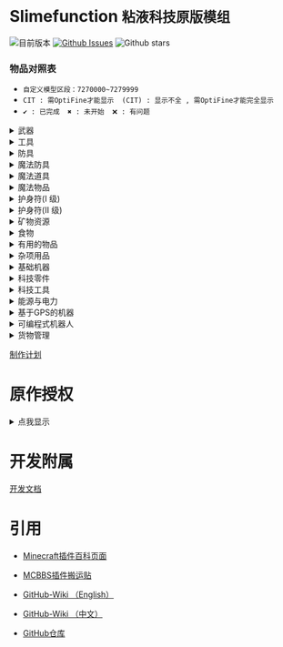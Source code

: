 # Slimefunction   `粘液科技原版模组`

![目前版本](https://img.shields.io/github/v/release/Dubhe-Development-Team/Slimefunction?include_prereleases)
[![Github Issues](https://img.shields.io/github/issues/Dubhe-Development-Team/Slimefunction.svg?style=popout)](https://github.com/Dubhe-Development-Team/Slimefunction/issues)
![Github stars](https://img.shields.io/github/stars/Dubhe-Development-Team/Slimefunction.svg)

### 物品对照表

* `自定义模型区段：7270000~7279999`
* `CIT : 需OptiFine才能显示`　`(CIT) : 显示不全 , 需OptiFine才能完全显示`
* `✔ : 已完成`　`✖ : 未开始`　`❌ : 有问题`

<details>
<summary>武器</summary>

| CustomModelData | 物品ID(Item's ID) | 物品名称 | Item's Name | 数据/资源包 |
| :----: | ---- | ---- | ---- | ---- |
| 7270001 | grandmas_walking_stick | 奶奶的拐杖 | Grandmas Walking Stick | ✔/✔ |
| 7270002 | grandpas_walking_stick | 爷爷的拐杖 | Grandpas Walking Stick | ✔/✔ |
| 7270003 | sword_of_beheading | 处决之剑 | Sword of Beheading | ✔/✔ |
| 7270004 | blade_of_vampires | 吸血鬼之刀 | Blade of Vampires | ✔/✔ |
| 7270005 | seismic_axe | 地震斧 | Seismic Axe | ✖/✖ |
| 7270006 | soulbound_sword | 灵魂绑定剑 | Soulbound Sword | ✔/✔ |
| 7270007 | soulbound_trident | 灵魂绑定三叉戟 | Soulbound Trident | ✔/✖CIT |
| 7270008 | soulbound_bow | 灵魂绑定弓 | Soulbound Bow | ✔/✔ |
| 7270009 | explosive_bow | 爆裂之弓 | Explosive Bow | ✖/✖ |
| 7270010 | icy_bow | 冰封之弓 | Icy Bow | ❌/✔ |

</details>
<details>
<summary>工具</summary>

| CustomModelData | 物品ID(Item's ID) | 物品名称 | Item's Name | 数据/资源包 |
| :----: | ---- | ---- | ---- | ---- |
| 7270011 |  | 淘金盘 |  | ✖/✖ |
| 7270012 |  | 下界淘金盘 |  | ✖/✖ |
| 7270013 | grappling_hook | 抓钩 | Grappling Hook | ✖/✖ |
| 7270014 |  | 熔炉镐 |  | ✖/✖ |
| 7270015 |  | 伐木斧 |  | ✖/✖ |
| 7270016 |  | 刷怪笼之镐 |  | ✖/✖ |
| 7270017 |  | 赫拉克勒斯之镐 |  | ✖/✖ |
| 7270018 | explosive_pickaxe | 爆炸镐 | Explosive Pickaxe | ✔/✔ |
| 7270019 |  | 爆炸铲 |  | ✖/✖ |
| 7270020 |  | 寻矿镐 |  | ✖/✖ |
| 7270021 |  | 钴镐 |  | ✖/✖ |
| 7270022 |  | 矿脉镐 |  | ✖/✖ |
| 7270023 | soulbound_pickaxe | 灵魂绑定镐 | Soulbound Pickaxe | ✔/✔ |
| 7270024 | soulbound_axe | 灵魂绑定斧 | Soulbound Axe | ✔/✔ |
| 7270025 | soulbound_shovel | 灵魂绑定铲 | Soulbound Shovel | ✔/✔ |
| 7270026 | soulbound_hoe | 灵魂绑定锄 | Soulbound Hoe | ✔/✔ |

</details>
<details>
<summary>防具</summary>

| CustomModelData | 物品ID(Item's ID) | 物品名称 | Item's Name | 数据/资源包 |
| :----: | ---- | ---- | ---- | ---- |
| 7270027 |  | 大马士革钢头盔 |  | ✖/✖ |
| 7270028 |  | 大马士革钢胸甲 |  | ✖/✖ |
| 7270029 |  | 大马士革钢护腿 |  | ✖/✖ |
| 7270030 |  | 大马士革钢靴子 |  | ✖/✖ |
| 7270031 |  | 强化合金头盔 |  | ✖/✖ |
| 7270032 |  | 强化合金胸甲 |  | ✖/✖ |
| 7270033 |  | 强化合金护腿 |  | ✖/✖ |
| 7270034 |  | 强化合金靴子 |  | ✖/✖ |
| 7270035 |  | 仙人掌头盔 |  | ✖/✖ |
| 7270036 |  | 仙人掌胸甲 |  | ✖/✖ |
| 7270037 |  | 仙人掌护腿 |  | ✖/✖ |
| 7270038 |  | 仙人掌靴子 |  | ✖/✖ |
| 7270039 |  | 锁链头盔 |  | ✖/✖ |
| 7270040 |  | 锁链胸甲 |  | ✖/✖ |
| 7270041 |  | 锁链护腿 |  | ✖/✖ |
| 7270042 |  | 锁链靴子 |  | ✖/✖ |
| 7270043 |  | 镀金铁头盔 |  | ✖/✖ |
| 7270044 |  | 镀金铁胸甲 |  | ✖/✖ |
| 7270045 |  | 镀金铁护腿 |  | ✖/✖ |
| 7270046 |  | 镀金铁靴子 |  | ✖/✖ |
| 7270047 |  | 潜水头盔 |  | ✖/✖ |
| 7270048 |  | 潜水胸甲 |  | ✖/✖ |
| 7270049 |  | 潜水护腿 |  | ✖/✖ |
| 7270050 |  | 潜水靴子 |  | ✖/✖ |
| 7270051 |  | 金头盔 |  | ✖/✖ |
| 7270052 |  | 金胸甲 |  | ✖/✖ |
| 7270053 |  | 金护腿 |  | ✖/✖ |
| 7270054 |  | 金靴子 |  | ✖/✖ |

</details>
<details>
<summary>魔法防具</summary>

| CustomModelData | 物品ID(Item's ID) | 物品名称 | Item's Name | 数据/资源包 |
| :----: | ---- | ---- | ---- | ---- |
| 7270055 |  | 末影头盔 |  | ✖/✖ |
| 7270056 |  | 末影胸甲 |  | ✖/✖ |
| 7270057 |  | 末影护腿 |  | ✖/✖ |
| 7270058 |  | 末影靴子 |  | ✖/✖ |
| 7270059 |  | 史莱姆头盔 |  | ✖/✖ |
| 7270060 |  | 史莱姆胸甲 |  | ✖/✖ |
| 7270061 |  | 史莱姆护腿 |  | ✖/✖ |
| 7270062 |  | 史莱姆靴子 |  | ✖/✖ |
| 7270063 |  | 萤石头盔 |  | ✖/✖ |
| 7270064 |  | 萤石胸甲 |  | ✖/✖ |
| 7270065 |  | 萤石护腿 |  | ✖/✖ |
| 7270066 |  | 萤石靴子 |  | ✖/✖ |
| 7270067 |  | 史莱姆头盔 |  | ✖/✖ |
| 7270068 |  | 史莱姆胸甲 |  | ✖/✖ |
| 7270069 |  | 史莱姆护腿 |  | ✖/✖ |
| 7270070 |  | 史莱姆靴子 |  | ✖/✖ |
| 7270071 |  | 农夫的靴子 |  | ✖/✖ |
| 7270072 |  | 践踏者之靴 |  | ✖/✖ |
| 7270073 | soulbound_helmet | 灵魂绑定头盔 | Soulbound Helmet | ✔/✔(CIT) |
| 7270074 | soulbound_chestplate | 灵魂绑定胸甲 | Soulbound Chestplate | ✔/✔(CIT) |
| 7270075 | soulbound_leggings | 灵魂绑定护腿 | Soulbound Leggings | ✔/✔(CIT) |
| 7270076 | soulbound_boots | 灵魂绑定靴子 | Soulbound Boots | ✔/✔(CIT) |

</details>
<details>
<summary>魔法道具</summary>

| CustomModelData | 物品ID(Item's ID) | 物品名称 | Item's Name | 数据/资源包 |
| :----: | ---- | ---- | ---- | ---- |
| 7270077 |  | 末影背包 |  | ✖/✖ |
| 7270078 |  | 魔法末影之眼 |  | ✖/✖ |
| 7270079 |  | 元素法杖 |  | ✖/✖ |
| 7270080 |  | 元素法杖 - 风 |  | ✖/✖ |
| 7270081 |  | 元素法杖 - 水 |  | ✖/✖ |
| 7270082 |  | 元素法杖 - 火 |  | ✖/✖ |
| 7270083 |  | 元素法杖 - 雷 |  | ✖/✖ |
| 7270084 |  | 魔法僵尸药丸 |  | ✖/✖ |
| 7270085 |  | 吸入磁铁 |  | ✖/✖ |
| 7270086 |  | 已修复的刷怪笼 |  | ✖/✖ |
| 7270087 |  | 维度传送卷轴 |  | ✖/✖ |
| 7270088 |  | 知识共享之书 |  | ✖/✖ |
| 7270089 |  | 学识之瓶 |  | ✖/✖ |
| 7270090 |  | 古代祭坛 |  | ✖/✖ |
| 7270091 |  | 地狱骨粉 |  | ✖/✖ |
| 7270092 |  | 鞘翅鳞片 |  | ✖/✖ |
| 7270093 |  | 鞘翅 |  | ✖/✖ |
| 7270094 |  | 鞘翅(经验修补) |  | ✖/✖ |
| 7270095 | soulbound_elytra | 鞘翅(灵魂绑定) | Soulbound Elytra | ✔/✖CIT |
| 7270096 |  | 不死图腾 |  | ✖/✖ |
| 7270097 |  | 彩虹羊毛 |  | ✖/✖ |
| 7270098 |  | 彩虹玻璃 |  | ✖/✖ |
| 7270099 |  | 彩虹玻璃板 |  | ✖/✖ |
| 7270100 |  | 彩虹黏土块 |  | ✖/✖ |
| 7270101 |  | 彩虹混凝土 |  | ✖/✖ |
| 7270102 |  | 彩虹带釉陶瓦 |  | ✖/✖ |
| 7270103 |  | 吸入漏斗 |  | ✖/✖ |

</details>
<details>
<summary>魔法物品</summary>

| CustomModelData | 物品ID(Item's ID) | 物品名称 | Item's Name | 数据/资源包 |
| :----: | ---- | ---- | ---- | ---- |
| 7270104 |  | 魔法因子 - I |  | ✖/✖ |
| 7270105 |  | 魔法因子 - II |  | ✖/✖ |
| 7270106 |  | 魔法因子 - III |  | ✖/✖ |
| 7270107 |  | 末影因子 - I |  | ✖/✖ |
| 7270108 |  | 末影因子 - II |  | ✖/✖ |
| 7270109 |  | 末影因子 - III |  | ✖/✖ |
| 7270110 |  | 魔法书皮 |  | ✖/✖ |
| 7270111 |  | 岩浆水晶 |  | ✖/✖ |
| 7270112 |  | 普通护身符 |  | ✖/✖ |
| 7270113 |  | 坏死颅骨 |  | ✖/✖ |
| 7270114 |  | 来世精华 |  | ✖/✖ |
| 7270115 |  | 已损坏的刷怪笼 |  | ✖/✖ |
| 7270116 |  | 古代基座 |  | ✖/✖ |
| 7270117 |  | 空白符文 |  | ✖/✖ |
| 7270118 |  | 古代符文 [气] |  | ✖/✖ |
| 7270119 |  | 古代符文 [地] |  | ✖/✖ |
| 7270120 |  | 古代符文 [火] |  | ✖/✖ |
| 7270121 |  | 古代符文 [水] |  | ✖/✖ |
| 7270122 |  | 古代符文 [末影] |  | ✖/✖ |
| 7270123 |  | 古代符文 [雷] |  | ✖/✖ |
| 7270124 |  | 古代符文 [虹] |  | ✖/✖ |
| 7270125 |  | 古代符文 [灵魂绑定] |  | ✖/✖ |

</details>
<details>
<summary>护身符(I 级)</summary>

| CustomModelData | 物品ID(Item's ID) | 物品名称 | Item's Name | 数据/资源包 |
| :----: | ---- | ---- | ---- | ---- |
| 72701 |  |  |  | ✖/✖ |

</details>
<details>
<summary>护身符(II 级)</summary>

| CustomModelData | 物品ID(Item's ID) | 物品名称 | Item's Name | 数据/资源包 |
| :----: | ---- | ---- | ---- | ---- |
| 72701 |  |  |  | ✖/✖ |

</details>
<details>
<summary>矿物资源</summary>

| CustomModelData | 物品ID(Item's ID) | 物品名称 | Item's Name | 数据/资源包 |
| :----: | ---- | ---- | ---- | ---- |
| 72701 |  |  |  | ✖/✖ |

</details>
<details>
<summary>食物</summary>

| CustomModelData | 物品ID(Item's ID) | 物品名称 | Item's Name | 数据/资源包 |
| :----: | ---- | ---- | ---- | ---- |
| 72701 |  |  |  | ✖/✖ |

</details>
<details>
<summary>有用的物品</summary>

| CustomModelData | 物品ID(Item's ID) | 物品名称 | Item's Name | 数据/资源包 |
| :----: | ---- | ---- | ---- | ---- |
| 72701 |  |  |  | ✖/✖ |

</details>
<details>
<summary>杂项用品</summary>

| CustomModelData | 物品ID(Item's ID) | 物品名称 | Item's Name | 数据/资源包 |
| :----: | ---- | ---- | ---- | ---- |
| 72701 |  |  |  | ✖/✖ |

</details>
<details>
<summary>基础机器</summary>

| CustomModelData | 物品ID(Item's ID) | 物品名称 | Item's Name | 数据/资源包 |
| :----: | ---- | ---- | ---- | ---- |
| 72701 |  |  |  | ✖/✖ |

</details>
<details>
<summary>科技零件</summary>

| CustomModelData | 物品ID(Item's ID) | 物品名称 | Item's Name | 数据/资源包 |
| :----: | ---- | ---- | ---- | ---- |
| 72701 |  |  |  | ✖/✖ |

</details>
<details>
<summary>科技工具</summary>

| CustomModelData | 物品ID(Item's ID) | 物品名称 | Item's Name | 数据/资源包 |
| :----: | ---- | ---- | ---- | ---- |
| 72701 |  |  |  | ✖/✖ |

</details>
<details>
<summary>能源与电力</summary>

| CustomModelData | 物品ID(Item's ID) | 物品名称 | Item's Name | 数据/资源包 |
| :----: | ---- | ---- | ---- | ---- |
| 72701 |  |  |  | ✖/✖ |

</details>
<details>
<summary>基于GPS的机器</summary>

| CustomModelData | 物品ID(Item's ID) | 物品名称 | Item's Name | 数据/资源包 |
| :----: | ---- | ---- | ---- | ---- |
| 72701 |  |  |  | ✖/✖ |

</details>
<details>
<summary>可编程式机器人</summary>

| CustomModelData | 物品ID(Item's ID) | 物品名称 | Item's Name | 数据/资源包 |
| :----: | ---- | ---- | ---- | ---- |
| 72701 |  |  |  | ✖/✖ |

</details>
<details>
<summary>货物管理</summary>

| CustomModelData | 物品ID(Item's ID) | 物品名称 | Item's Name | 数据/资源包 |
| :----: | ---- | ---- | ---- | ---- |
| 72701 |  |  |  | ✖/✖ |

</details>






[制作计划](./doc/制作计划.md "制作计划")

# 原作授权

<details>
<summary>点我显示</summary>

![授权](./授权.jpg)
</details>

# 开发附属
[开发文档](./doc/创建Addons.md "附属开发文档")

# 引用

* [Minecraft插件百科页面](https://mineplugin.org/SlimeFun4 "Minecraft插件百科页面")

* [MCBBS插件搬运贴](https://www.mcbbs.net/forum.php?mod=viewthread&tid=827594 "MCBBS插件搬运贴")

* [GitHub-Wiki （English）](https://github.com/TheBusyBiscuit/Slimefun4/wiki "GitHub-Wiki（English）")

* [GitHub-Wiki （中文）](https://github.com/StarWishsama/Slimefun4/wiki "GitHub-Wiki（中文）")

* [GitHub仓库](https://github.com/StarWishsama/Slimefun4 "GitHub仓库")
